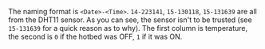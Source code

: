 The naming format is `<Date>-<Time>`.
`14-223141`, `15-130118`, `15-131639` are all from the DHT11 sensor.
As you can see, the sensor isn't to be trusted (see `15-131639` for a quick reason as to why).
The first column is temperature, the second is `0` if the hotbed was OFF, `1` if it was ON.
